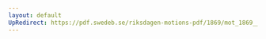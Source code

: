 ```yaml
---
layout: default
UpRedirect: https://pdf.swedeb.se/riksdagen-motions-pdf/1869/mot_1869__ak__00204/mot_1869__ak__00204_002.pdf
---
```

